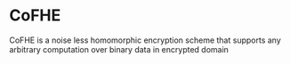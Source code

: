 # CoFHE
CoFHE is a noise less homomorphic encryption scheme that supports any arbitrary computation over binary data in encrypted domain 
